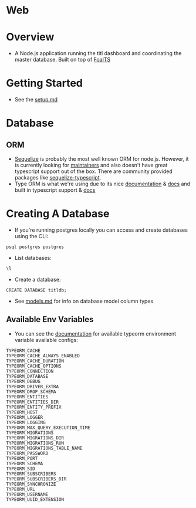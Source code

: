 Web
==================

# Overview
* A Node.js application running the titl dashboard and coordinating
the master database. Built on top of [FoalTS](https://foalts.org/docs/)

# Getting Started
* See the [setup.md](/docs/setup.md)

# Database
## ORM
* [Sequelize](https://sequelize.org/) is probably the most well known
ORM for node.js. However, it is currently looking for [maintainers](https://github.com/sequelize/sequelize/#note-looking-for-maintainers)
and also doesn't have great typescript support out of the box. There are
community provided packages like [sequelize-typescript](https://github.com/RobinBuschmann/sequelize-typescript).
* Type ORM is what we're using due to its nice [documentation](https://typeorm.io/#/) & [docs](https://github.com/typeorm/typeorm/tree/master/docs)
and built in typescript support & [docs](https://orkhan.gitbook.io/typeorm/)

# Creating A Database
* If you're running postgres locally you can access and create databases
using the CLI:
```
psql postgres postgres
```
* List databases:
```
\l
```
* Create a database:
```
CREATE DATABASE titldb;
```
* See [models.md](/src/models/README.md) for info on database model column types

## Available Env Variables
* You can see the [documentation](https://typeorm.io/#/using-ormconfig/using-ormconfigjs)
for available typeorm environment variable available configs:
```
TYPEORM_CACHE
TYPEORM_CACHE_ALWAYS_ENABLED
TYPEORM_CACHE_DURATION
TYPEORM_CACHE_OPTIONS
TYPEORM_CONNECTION
TYPEORM_DATABASE
TYPEORM_DEBUG
TYPEORM_DRIVER_EXTRA
TYPEORM_DROP_SCHEMA
TYPEORM_ENTITIES
TYPEORM_ENTITIES_DIR
TYPEORM_ENTITY_PREFIX
TYPEORM_HOST
TYPEORM_LOGGER
TYPEORM_LOGGING
TYPEORM_MAX_QUERY_EXECUTION_TIME
TYPEORM_MIGRATIONS
TYPEORM_MIGRATIONS_DIR
TYPEORM_MIGRATIONS_RUN
TYPEORM_MIGRATIONS_TABLE_NAME
TYPEORM_PASSWORD
TYPEORM_PORT
TYPEORM_SCHEMA
TYPEORM_SID
TYPEORM_SUBSCRIBERS
TYPEORM_SUBSCRIBERS_DIR
TYPEORM_SYNCHRONIZE
TYPEORM_URL
TYPEORM_USERNAME
TYPEORM_UUID_EXTENSION
```
